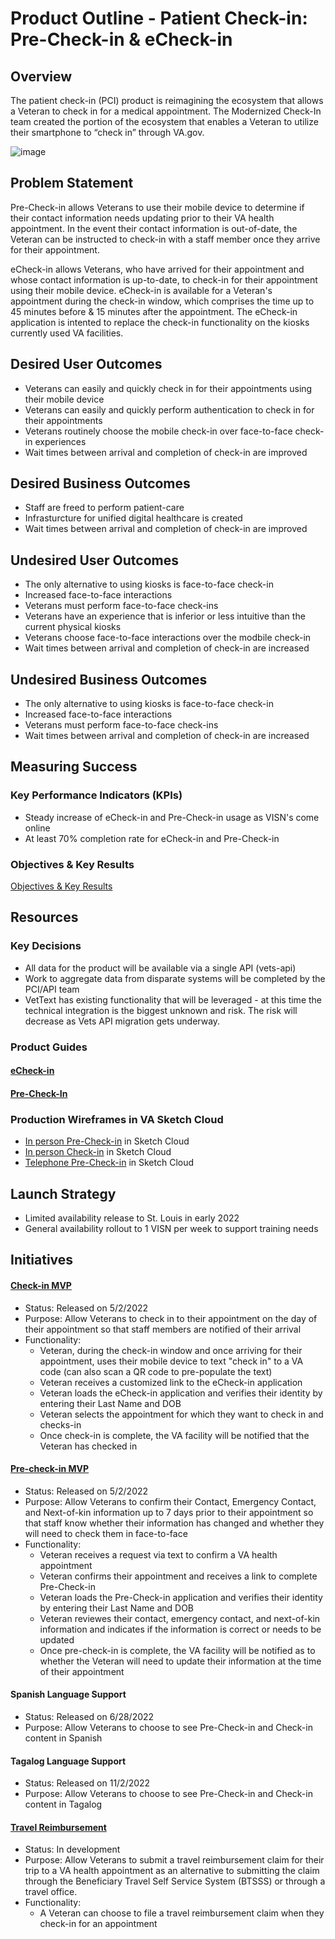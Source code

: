 # Product Outline - Patient Check-in: Pre-Check-in & eCheck-in 

## Overview
The patient check-in (PCI) product is reimagining the ecosystem that allows a Veteran to check in for a medical appointment. The Modernized Check-In team created the portion of the ecosystem that enables a Veteran to utilize their smartphone to “check in” through VA.gov. 

![image](https://user-images.githubusercontent.com/86678742/199791829-6b0dfd35-9a7f-4a86-86c2-20e93529843e.png)

## Problem Statement
Pre-Check-in allows Veterans to use their mobile device to determine if their contact information needs updating prior to their VA health appointment. In the event their contact information is out-of-date, the Veteran can be instructed to check-in with a staff member once they arrive for their appointment.

eCheck-in allows Veterans, who have arrived for their appointment and whose contact information is up-to-date, to check-in for their appointment using their mobile device. eCheck-in is available for a Veteran's appointment during the check-in window, which comprises the time up to 45 minutes before & 15 minutes after the appointment. The eCheck-in application is intented to replace the check-in functionality on the kiosks currently used VA facilities. 

## Desired User Outcomes
 - Veterans can easily and quickly check in for their appointments using their mobile device
 - Veterans can easily and quickly perform authentication to check in for their appointments
 - Veterans routinely choose the mobile check-in over face-to-face check-in experiences
 - Wait times between arrival and completion of check-in are improved
 
## Desired Business Outcomes
 - Staff are freed to perform patient-care 
 - Infrasturcture for unified digital healthcare is created
 - Wait times between arrival and completion of check-in are improved
 
## Undesired User Outcomes
 - The only alternative to using kiosks is face-to-face check-in
 - Increased face-to-face interactions
 - Veterans must perform face-to-face check-ins
 - Veterans have an experience that is inferior or less intuitive than the current physical kiosks 
 - Veterans choose face-to-face interactions over the modbile check-in
 - Wait times between arrival and completion of check-in are increased

## Undesired Business Outcomes
 - The only alternative to using kiosks is face-to-face check-in
 - Increased face-to-face interactions
 - Veterans must perform face-to-face check-ins
 - Wait times between arrival and completion of check-in are increased
 
## Measuring Success

### Key Performance Indicators (KPIs)
- Steady increase of eCheck-in and Pre-Check-in usage as VISN's come online
- At least 70% completion rate for eCheck-in and Pre-Check-in

### Objectives & Key Results
[Objectives & Key Results](https://app.mural.co/t/vfscie8528/m/vfscie8528/1654695959441/d90ed2bae0315fa65761373df8362460f2c82b28?sender=ud3aa760e30b39bcf436d4473)

## Resources

### Key Decisions
- All data for the product will be available via a single API (vets-api)
- Work to aggregate data from disparate systems will be completed by the PCI/API team
- VetText has existing functionality that will be leveraged - at this time the technical integration is the biggest unknown and risk. The risk will decrease as Vets API migration gets underway.

### Product Guides
#### [eCheck-in](https://github.com/department-of-veterans-affairs/va.gov-team/blob/master/products/health-care/checkin/product/product-guides/README.md#day-of-check-in-or-patient-check-in)

#### [Pre-Check-In](https://github.com/department-of-veterans-affairs/va.gov-team/blob/master/products/health-care/checkin/product/product-guides/README.md#pre-check-in)

### Production Wireframes in VA Sketch Cloud
- [In person Pre-Check-in](https://www.sketch.com/s/5331b114-280d-4ff5-8d36-ec49b1696b9e/prototype/a/BE60720E-7D9D-46BD-AF86-6332C23E7D8B) in Sketch Cloud
- [In person Check-in](https://www.sketch.com/s/e79a827e-42cf-4a82-b554-874c75b5c70e/prototype/a/9F9F9F9F-E205-4F5E-9177-DD4AD750828C) in Sketch Cloud
- [Telephone Pre-Check-in](https://www.sketch.com/s/5331b114-280d-4ff5-8d36-ec49b1696b9e/prototype/a/407FA16E-4716-43C8-8898-B25F96F61001) in Sketch Cloud

## Launch Strategy
- Limited availability release to St. Louis in early 2022
- General availability rollout to 1 VISN per week to support training needs

## Initiatives

#### [Check-in MVP](https://github.com/department-of-veterans-affairs/va.gov-team/blob/master/products/health-care/checkin/product/Initiatives/iniative-phase-2.md)
- Status: Released on 5/2/2022
- Purpose: Allow Veterans to check in to their appointment on the day of their appointment so that staff members are notified of their arrival
- Functionality:
     - Veteran, during the check-in window and once arriving for their appointment, uses their mobile device to text "check in" to a VA code (can also scan a QR code to pre-populate the text)
     - Veteran receives a customized link to the eCheck-in application
     - Veteran loads the eCheck-in application and verifies their identity by entering their Last Name and DOB
     - Veteran selects the appointment for which they want to check in and checks-in
     - Once check-in is complete, the VA facility will be notified that the Veteran has checked in 

#### [Pre-check-in MVP](https://github.com/department-of-veterans-affairs/va.gov-team/blob/master/products/health-care/checkin/product/Initiatives/iniative-phase-2.md)
- Status: Released on 5/2/2022
- Purpose: Allow Veterans to confirm their Contact, Emergency Contact, and Next-of-kin information up to 7 days prior to their appointment so that staff know whether their information has changed and whether they will need to check them in face-to-face
- Functionality:
     - Veteran receives a request via text to confirm a VA health appointment
     - Veteran confirms their appointment and receives a link to complete Pre-Check-in
     - Veteran loads the Pre-Check-in application and verifies their identity by entering their Last Name and DOB
     - Veteran reviewes their contact, emergency contact, and next-of-kin information and indicates if the information is correct or needs to be updated
     - Once pre-check-in is complete, the VA facility will be notified as to whether the Veteran will need to update their information at the time of their appointment

#### Spanish Language Support 
- Status: Released on 6/28/2022
- Purpose: Allow Veterans to choose to see Pre-Check-in and Check-in content in Spanish

#### Tagalog Language Support 
- Status: Released on 11/2/2022
- Purpose: Allow Veterans to choose to see Pre-Check-in and Check-in content in Tagalog

#### [Travel Reimbursement](https://github.com/department-of-veterans-affairs/va.gov-team/blob/master/products/health-care/checkin/product/Initiatives/initiative-echeckin-with-travel-claim-submission.md)
- Status: In development
- Purpose: Allow Veterans to submit a travel reimbursement claim for their trip to a VA health appointment as an alternative to submitting the claim through the Beneficiary Travel Self Service System (BTSSS) or through a travel office.
- Functionality:
     - A Veteran can choose to file a travel reimbursement claim when they check-in for an appointment





   








